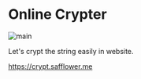 # Online Crypter

![main](https://i.imgur.com/Nu0Z8kN.png)

Let's crypt the string easily in website.

<https://crypt.safflower.me>

